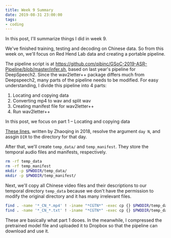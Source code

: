 ```yaml
---
title: Week 9 Summary
date: 2019-08-31 23:00:00
tags:
- coding
---
```


<!-- toc -->

In this post, I'll summarize things I did in week 9.

We've finished training, testing and decoding on Chinese data. So from this week on, we'll focus on Red Hend Lab data and creating a portable pipeline.

<!-- more -->

The pipeline script is at https://github.com/qibinc/GSoC-2019-ASR-Pipeline/blob/master/infer.sh, based on last year's pipeline for DeepSpeech2. Since the wav2letter++ package differs much from Deepspeech2, many parts of the pipeline needs to be modified. For easy understanding, I divide this pipeline into 4 parts:

1. Locating and copying data
2. Converting mp4 to wav and split wav
3. Creating manifest file for wav2letter++
4. Run wav2letter++

In this post, we focus on part 1 – Locating and copying data

[These lines](https://github.com/qibinc/GSoC-2019-ASR-Pipeline/blob/76649a8b9a03496368da4fc4f712dbef6b02c4ca/infer.sh#L23-L38), written by Zhaoqing in 2018, resolve the argument `day N`, and assgin `DIR` to the directory for that day.

After that, we'll create `temp_data/` and `temp_manifest`. They store the temporal audio files and manifests, respectively.

```bash
rm -rf temp_data
rm -rf temp_manifest
mkdir -p $PWDDIR/temp_data/
mkdir -p $PWDDIR/temp_manifest/
```

Next, we'll copy all Chinese video files and their descriptions to our temporal directory `temp_data` because we don't have the permission to modify the original directory and it has many irrelevant files.

```bash
find . -name '*_CN_*.mp4' ! -iname "*CGTN*" -exec cp {} $PWDDIR/temp_data/ \;
find . -name '*_CN_*.txt' ! -iname "*CGTN*" -exec cp {} $PWDDIR/temp_data/ \;
```

These are basically what part 1 dooes. In the meanwhile, I compressed the pretrained model file and uploaded it to Dropbox so that the pipeline can download and use it.
